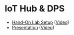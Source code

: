 <h1>IoT Hub & DPS</h1>
<p>
<ul>
  <li><a href="IoT Hub & DPS - Hands-On Lab Guide.docx">Hand-On Lab Setup</a> (<a href="https://microsoft-my.sharepoint.com/:p:/p/goblackw/ERp6bH33JcxAiw7EvsIOwvcBCoPUanf0NL-M2I8-LQOl7Q?e=fc0khu">Video</a>)
  <li><a href="">Presentation</a> (<a href="https://microsoft-my.sharepoint.com/:p:/p/goblackw/ERp6bH33JcxAiw7EvsIOwvcBCoPUanf0NL-M2I8-LQOl7Q?e=fc0khu">Video</a>)
</ul>
    
